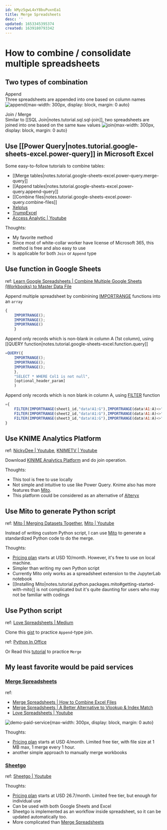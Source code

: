 ```yaml
---
id: kMyz5gwL4xY8buPuxnEa1
title: Merge Spreadsheets
desc: ''
updated: 1653345395374
created: 1639180793342
---
```

# How to combine / consolidate multiple spreadsheets

## Two types of combination

Append  
Three spreadsheets are appended into one based on column names
![append](https://miro.medium.com/max/875/1*Nz9XJR5wXwvqom3magTY3g.png){max-width: 300px, display: block, margin: 0 auto}

Join / Merge  
Similar to [[SQL Join|notes.tutorial.sql.sql-join]], two spreadsheets are joined into one based on the same `Name` values
![join](https://miro.medium.com/max/528/1*_ISxVeW0kMDqfvUpcYGFBg.png){max-width: 300px, display: block, margin: 0 auto}

## Use [[Power Query|notes.tutorial.google-sheets-excel.power-query]] in Microsoft Excel

Some easy-to-follow tutorials to combine tables:
- [[Merge tables|notes.tutorial.google-sheets-excel.power-query.merge-query]]
- [[Append tables|notes.tutorial.google-sheets-excel.power-query.append-query]]
- [[Combine files|notes.tutorial.google-sheets-excel.power-query.combine-files]]
- [Xelplus](https://www.xelplus.com/combine-excel-sheets-power-query/)
- [TrumpExcel](https://trumpexcel.com/merge-tables/)
- [Access Analytic | Youtube](https://www.youtube.com/watch?v=cPN24NK3_68)

Thoughts:
- My favorite method
- Since most of white-collar worker have license of Microsoft 365, this method is free and also easy to use
- Is applicable for both `Join` or `Append` type

## Use function in Google Sheets
ref: [Learn Google Spreadsheets | Combine Multiple Google Sheets (Workbooks) to Master Data File](https://www.youtube.com/watch?v=qsqjUxBcgAs)

Append multiple spreadsheet by combinining [IMPORTRANGE](https://support.google.com/docs/answer/3093340?hl=en) functions into an `array`  
```javascript
{
    IMPORTRANGE();
    IMPORTRANGE();
    IMPORTRANGE()
    }
```

Append only records which is non-blank in column A (1st column), using [[QUERY function|notes.tutorial.google-sheets-excel.function.query]]
```javascript
=QUERY({
    IMPORTRANGE();
    IMPORTRANGE();
    IMPORTRANGE();
    },
    "SELECT * WHERE Col1 is not null",
    [optional_header_param]
    )
```

Append only records which is non blank in column A, using [FILTER](https://support.google.com/docs/answer/3093197?hl=en) function  
```javascript
={
    FILTER(IMPORTRANGE(sheet1_id,"data!A1:G"),IMPORTRANGE(data!A1:A)<>"");
    FILTER(IMPORTRANGE(sheet2_id,"data!A1:G"),IMPORTRANGE(data!A1:A)<>"");
    FILTER(IMPORTRANGE(sheet3_id,"data!A1:G"),IMPORTRANGE(data!A1:A)<>"")
}
```

## Use KNIME Analytics Platform
ref: [NickyDee | Youtube](https://www.youtube.com/watch?v=KspVX4DF0-I), [KNIMETV | Youtube](https://www.youtube.com/watch?v=9uV99ByH-TA)

Download [KINIME Analytics Platform](https://www.knime.com/?) and do join operation.

Thoughts: 
- This tool is free to use locally
- Not simple and intuitive to use like Power Query. Knime also has more features than [Mito](https://trymito.io/).
- This platform could be considered as an alternative of [Alteryx](https://www.alteryx.com/)

## Use Mito to generate Python script
ref: [Mito | Merging Datasets Together](https://docs.trymito.io/how-to/merging-datasets-together), [Mito | Youtube](https://www.youtube.com/watch?v=H6VAG-CrHZI)

Instead of writing custom Python script, I can use [Mito](https://trymito.io/) to generate a standardized Python code to do the merge.

Thoughts:
- [Pricing plan](https://trymito.io/plans) starts at USD 10/month. However, it's free to use on local machine.
- Simpler than writing my own Python script
- Currently Mito only works as a spreadsheet extension to the JupyterLab notebook
- [[Installing Mito|notes.tutorial.python.packages.mito#getting-started-with-mito]] is not complicated but it's quite daunting for users who may not be familiar with codings

## Use Python script
ref: [Love Spreadsheets | Medium](https://lovespreadsheets.medium.com/merging-spreadsheets-with-python-append-591d599d49da)

Clone this [gist](https://gist.github.com/asharma327/b76258558f3a8394637ad4949321bf9b#file-append-py) to practice `Append`-type join.

ref: [Python In Office](https://pythoninoffice.com/merge-multiple-excel-files-in-python/)

Or Read this [tutorial](https://pythoninoffice.com/merge-multiple-excel-files-in-python/) to practice `Merge`

## My least favorite would be paid services

### [Merge Spreadsheets](https://www.mergespreadsheets.com/)  
ref: 
- [Merge Spreadsheets | How to Combine Excel Files](https://www.mergespreadsheets.com/guides/combine-excel-files.html)
- [Merge Spreadsheets | A Better Alternative to Vlookup & Index Match](https://www.mergespreadsheets.com/guides/mergespreadsheets-vlookup-indexmatch.html)
- [Love Spreadsheets | Youtube](https://www.youtube.com/watch?v=lEk83SczW7U)

![demo-paid-service](https://project-static-assets.s3.amazonaws.com/MergeSpreadsheets/mergeStep3.png){max-width: 300px, display: block, margin: 0 auto}

Thoughts:
- [Pricing plan](https://www.mergespreadsheets.com/pricing) starts at USD 4/month. Limited free tier, with file size at 1 MB max, 1 merge every 1 hour.
- another simple approach to manually merge workbooks

### [Sheetgo](https://www.sheetgo.com/)
ref: [Sheetgo | Youtube](https://www.youtube.com/watch?v=F8U7Mq5skoE)

Thoughts:
- [Pricing plan](https://www.sheetgo.com/pricing/) starts at USD 26.7/month. Limited free tier, but enough for individual use
- Can be used with both Google Sheets and Excel
- Sheetgo is implemented as an workflow inside spreadsheet, so it can be updated automatically too.
- More complicated than [Merge Spreadsheets](https://www.mergespreadsheets.com/)
